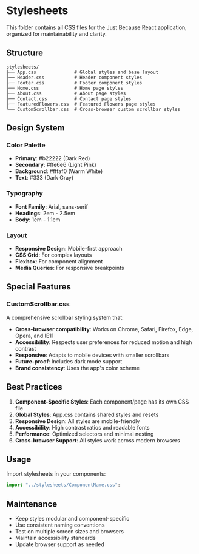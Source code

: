 # Stylesheets

This folder contains all CSS files for the Just Because React application, organized for maintainability and clarity.

## Structure

```
stylesheets/
├── App.css              # Global styles and base layout
├── Header.css           # Header component styles
├── Footer.css           # Footer component styles
├── Home.css             # Home page styles
├── About.css            # About page styles
├── Contact.css          # Contact page styles
├── FeaturedFlowers.css  # Featured Flowers page styles
└── CustomScrollbar.css  # Cross-browser custom scrollbar styles
```

## Design System

### Color Palette

- **Primary**: #b22222 (Dark Red)
- **Secondary**: #ffe6e6 (Light Pink)
- **Background**: #fffaf0 (Warm White)
- **Text**: #333 (Dark Gray)

### Typography

- **Font Family**: Arial, sans-serif
- **Headings**: 2em - 2.5em
- **Body**: 1em - 1.1em

### Layout

- **Responsive Design**: Mobile-first approach
- **CSS Grid**: For complex layouts
- **Flexbox**: For component alignment
- **Media Queries**: For responsive breakpoints

## Special Features

### CustomScrollbar.css

A comprehensive scrollbar styling system that:

- **Cross-browser compatibility**: Works on Chrome, Safari, Firefox, Edge, Opera, and IE11
- **Accessibility**: Respects user preferences for reduced motion and high contrast
- **Responsive**: Adapts to mobile devices with smaller scrollbars
- **Future-proof**: Includes dark mode support
- **Brand consistency**: Uses the app's color scheme

## Best Practices

1. **Component-Specific Styles**: Each component/page has its own CSS file
2. **Global Styles**: App.css contains shared styles and resets
3. **Responsive Design**: All styles are mobile-friendly
4. **Accessibility**: High contrast ratios and readable fonts
5. **Performance**: Optimized selectors and minimal nesting
6. **Cross-browser Support**: All styles work across modern browsers

## Usage

Import stylesheets in your components:

```typescript
import "../stylesheets/ComponentName.css";
```

## Maintenance

- Keep styles modular and component-specific
- Use consistent naming conventions
- Test on multiple screen sizes and browsers
- Maintain accessibility standards
- Update browser support as needed
